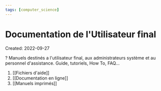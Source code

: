 ```yaml
---
tags: [computer_science] 
---
```

# Documentation de l'Utilisateur final
Created: 2022-09-27

?
Manuels destinés a l'utilisateur final, aux administrateurs système et au personnel d'assistance.
Guide, tutoriels, How To, FAQ...

1. [[Fichiers d'aide]]
2. [[Documentation en ligne]]
3. [[Manuels imprimés]]
